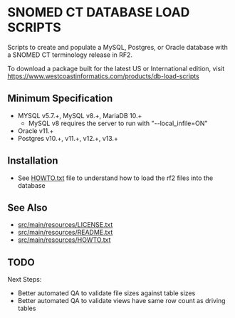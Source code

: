 SNOMED CT DATABASE LOAD SCRIPTS
===============================
Scripts to create and populate a MySQL, Postgres, or Oracle database with a 
SNOMED CT terminology release in RF2.

To download a package built for the latest US or International edition, visit
https://www.westcoastinformatics.com/products/db-load-scripts

Minimum Specification
---------------------
- MYSQL v5.7.+, MySQL v8.+, MariaDB 10.+
  - MySQL v8 requires the server to run with "--local_infile=ON"  
- Oracle v11.+
- Postgres v10.+, v11.+, v12.+, v13.+

Installation
------------
* See [HOWTO.txt](src/main/resources/HOWTO.txt) file to understand how to load the rf2 files into the database


See Also
--------
* [src/main/resources/LICENSE.txt](src/main/resources/LICENSE.txt)
* [src/main/resources/README.txt](src/main/resources/README.txt)
* [src/main/resources/HOWTO.txt](src/main/resources/HOWTO.txt)

TODO
----
Next Steps:
* Better automated QA to validate file sizes against table sizes
* Better automated QA to validate views have same row count as driving tables

